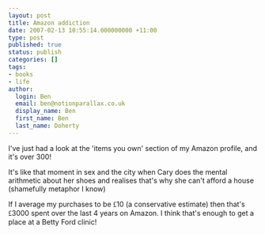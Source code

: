```yaml
---
layout: post
title: Amazon addiction
date: 2007-02-13 10:55:14.000000000 +11:00
type: post
published: true
status: publish
categories: []
tags:
- books
- life
author:
  login: Ben
  email: ben@notionparallax.co.uk
  display_name: Ben
  first_name: Ben
  last_name: Doherty
---
```

<p style="margin-bottom: 0cm;">I've just had a look at the 'items you own' section of my Amazon profile, and it's over 300!</p>
<p style="margin-bottom: 0cm;">It's like that moment in sex and the city when Cary does the mental arithmetic about her shoes and realises that's why she can't afford a house (shamefully metaphor I know)</p>
<p style="margin-bottom: 0cm;">If I average my purchases to be <span style="font-family: Times New Roman,serif;">£</span>10 (a conservative estimate) then that's <span style="font-family: Times New Roman,serif;">£</span>3000 spent over the last 4 years on Amazon. I think that's enough to get a place at a Betty Ford clinic!</p>
